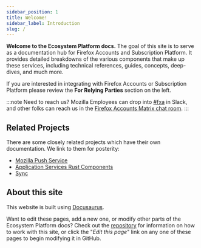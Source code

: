 ```yaml
---
sidebar_position: 1
title: Welcome!
sidebar_label: Introduction
slug: /
---
```


**Welcome to the Ecosystem Platform docs.** The goal of this site is to serve as a documentation hub for Firefox Accounts and Subscription Platform. It provides detailed breakdowns of the various components that make up these services, including technical references, guides, concepts, deep-dives, and much more.

If you are interested in integrating with Firefox Accounts or Subscription Platform please review the **For Relying Parties** section on the left.

:::note
Need to reach us? Mozilla Employees can drop into [#fxa](https://mozilla.slack.com/archives/C4D36CAJW) in Slack, and other folks can reach us in the [Firefox Accounts Matrix chat room](https://chat.mozilla.org/#/room/#fxa:mozilla.org).
:::

## Related Projects

There are some closely related projects which have their own documentation.  We link to them for posterity:

* [Mozilla Push Service](https://mozilla-push-service.readthedocs.io/en/latest/)
* [Application Services Rust Components](https://mozilla.github.io/application-services/book/index.html)
* [Sync](https://mozilla-services.readthedocs.io/en/latest/)

## About this site

This website is built using [Docusaurus](https://docusaurus.io/).

Want to edit these pages, add a new one, or modify other parts of the Ecosystem Platform docs? Check out the [repository](https://github.com/mozilla/ecosystem-platform) for information on how to work with this site, or click the "*Edit this page*" link on any one of these pages to begin modifying it in GitHub.

